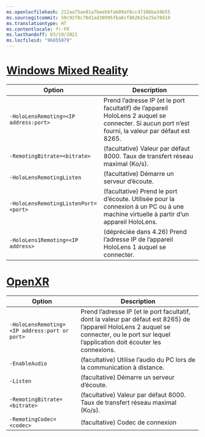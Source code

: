 ```yaml
---
ms.openlocfilehash: 212aa75ae91a7beebbfa609af6cc47106ba34b55
ms.sourcegitcommit: 59c91f8c70d1ad30995fba6cf862615e25e78d10
ms.translationtype: HT
ms.contentlocale: fr-FR
ms.lasthandoff: 03/19/2021
ms.locfileid: "96855879"
---
```

# <a name="windows-mixed-reality"></a>[Windows Mixed Reality](#tab/wmr)

| Option | Description |
| ------ | ----------- |
| `-HoloLensRemoting=<IP address:port>` | Prend l’adresse IP (et le port facultatif) de l’appareil HoloLens 2 auquel se connecter. Si aucun port n’est fourni, la valeur par défaut est 8265. |
| `-RemotingBitrate=<bitrate>` | (facultative) Valeur par défaut 8000. Taux de transfert réseau maximal (Ko/s). |
| `-HoloLensRemotingListen` | (facultative) Démarre un serveur d’écoute. |
| `-HoloLensRemotingListenPort=<port>` | (facultative) Prend le port d’écoute. Utilisée pour la connexion à un PC ou à une machine virtuelle à partir d’un appareil HoloLens. |
| `-HoloLens1Remoting=<IP address>` | (dépréciée dans 4.26) Prend l’adresse IP de l’appareil HoloLens 1 auquel se connecter. |

# <a name="openxr"></a>[OpenXR](#tab/openxr)

| Option | Description |
| ------ | ----------- |
| `-HoloLensRemoting=<IP address:port or port>` | Prend l’adresse IP (et le port facultatif, dont la valeur par défaut est 8265) de l’appareil HoloLens 2 auquel se connecter, ou le port sur lequel l’application doit écouter les connexions. |
| `-EnableAudio` | (facultative) Utilise l’audio du PC lors de la communication à distance.  |
| `-Listen` | (facultative) Démarre un serveur d’écoute. |
| `-RemotingBitrate=<bitrate>` | (facultative) Valeur par défaut 8000. Taux de transfert réseau maximal (Ko/s). |
| `-RemotingCodec=<codec>` | (facultative) Codec de connexion  |